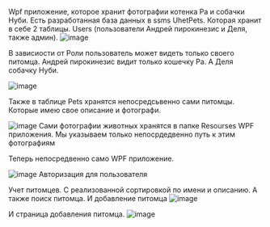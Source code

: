 Wpf приложение, которое  хранит фотографии котенка Ра и собачки Нуби.
Есть разработанная база данных в ssms UhetPets. Которая хранит в себе 2 таблицы. Users (пользователи Андрей пирокинезис и Деля, также админ). 
![image](https://github.com/user-attachments/assets/1180b558-5b61-4724-a767-7463db515acb)

В зависиости от Роли пользователь может видеть только своего питомца. Андрей пирокинезис видит только кошечку Ра. А Деля собачку Нуби.

![image](https://github.com/user-attachments/assets/92b3ba73-b587-4044-946f-30fdd54aade2)

Также в таблице Pets хранятся непосредсьвенно сами питомцы. Которые имею свое описание и фотографи. 

![image](https://github.com/user-attachments/assets/c3999fff-f013-4dd0-b6a9-1bb67099c067) Сами фотографии животных хранятся в папке Resourses WPF приложения. Мы указываем только непосрдедвенно путь к этим фотографиям

Теперь непосредвенно само WPF приложение.

![image](https://github.com/user-attachments/assets/ca620334-fb94-47aa-a262-db381fe1ccdb) Авторизация для пользователя 

Учет питомцев. С реализованной сортировкой по имени и описанию. А также поиск питомца. И добавление питомца
![image](https://github.com/user-attachments/assets/d50dc56e-ca33-42e2-bafe-f55d2554c120)

И страница добавления питомца. 
![image](https://github.com/user-attachments/assets/957a17d1-4ff3-4561-88d6-bd3176c4bd49)
